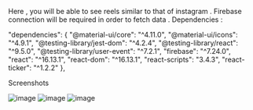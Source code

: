 Here , you will be able to see reels similar to that of instagram . Firebase connection will be required in order to fetch data .
Dependencies : 

"dependencies": {
    "@material-ui/core": "^4.11.0",
    "@material-ui/icons": "^4.9.1",
    "@testing-library/jest-dom": "^4.2.4",
    "@testing-library/react": "^9.5.0",
    "@testing-library/user-event": "^7.2.1",
    "firebase": "^7.24.0",
    "react": "^16.13.1",
    "react-dom": "^16.13.1",
    "react-scripts": "3.4.3",
    "react-ticker": "^1.2.2"
  },

Screenshots

![image](https://user-images.githubusercontent.com/84733088/224541976-ce8e5557-a1dd-49c2-8561-8a35b9df6bea.png)
![image](https://user-images.githubusercontent.com/84733088/224541985-957dc8a1-bff8-4a8b-8964-16c97c41510c.png)
![image](https://user-images.githubusercontent.com/84733088/224542001-6a5d2a80-9a40-4c30-b804-7b997d7dd34c.png)
